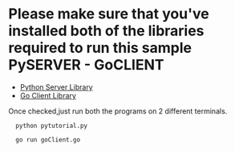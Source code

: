 # Please make sure that you've installed both of the libraries required to run this sample PySERVER - GoCLIENT

* [Python Server Library](github.com/chawlanikhil24/goPyServer)
* [Go Client Library](https://github.com/chawlanikhil24/gopy)

Once checked,just run both the programs on 2 different terminals.

```
  python pytutorial.py
```

```
  go run goClient.go
```
